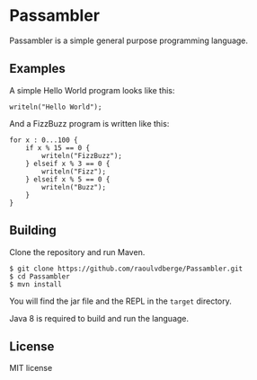 # Passambler
Passambler is a simple general purpose programming language.

## Examples
A simple Hello World program looks like this:
```
writeln("Hello World");
```

And a FizzBuzz program is written like this:
```
for x : 0...100 {
    if x % 15 == 0 {
        writeln("FizzBuzz");
    } elseif x % 3 == 0 {
        writeln("Fizz");
    } elseif x % 5 == 0 {
        writeln("Buzz");
    }
}
```

## Building
Clone the repository and run Maven.
```
$ git clone https://github.com/raoulvdberge/Passambler.git
$ cd Passambler
$ mvn install
```
You will find the jar file and the REPL in the `target` directory.

Java 8 is required to build and run the language.

## License
MIT license
